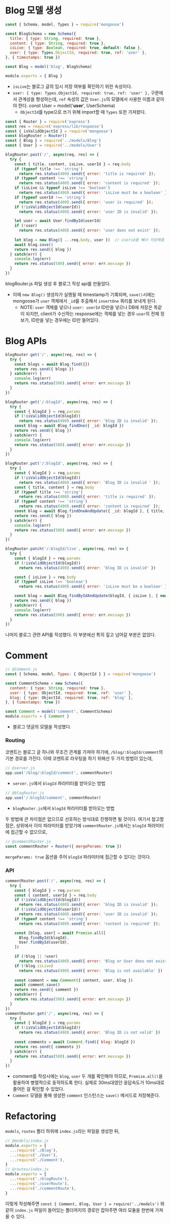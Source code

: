 # Blog 모델 생성

```js
const { Schema, model, Types } = require('mongoose')

const BlogSchema = new Schema({
  title: { type: String, required: true },
  content: { type: String, required: true },
  isLive: { type: Boolean, required: true, default: false },
  user: { type: Types.ObjectId, required: true, ref: 'user' },
}, { timestamps: true })

const Blog = model('blog', BlogSchema)

module.exports = { Blog }
```

- `isLive`는 블로그 글의 임시 저장 여부를 확인하기 위한 속성이다.
- `user: { type: Types.ObjectId, required: true, ref: 'user' },` 구문에서 관계성을 형성하는데, `ref` 속성의 값은 `User.js`의 모델에서 사용한 이름과 같아야 한다. const User = model('**user**', UserSchema)
  - `ObjectId`를 type으로 쓰기 위해 import할 때 `Types`  또한 가져왔다.



```js
const { Router } = require('express')
const res = require('express/lib/response')
const { isValidObjectId } = require('mongoose')
const blogRouter = Router()
const { Blog } = require('../models/Blog')
const { User } = require('../models/User')

blogRouter.post('/', async(req, res) => {
  try {
    const { title, content, isLive, userId } = req.body
    if (typeof title !== 'string') 
      return res.status(400).send({ error: 'title is required' });
    if (typeof content !== 'string') 
      return res.status(400).send({ error: 'content is required' });
    if (isLive && typeof isLive !== 'boolean') 
      return res.status(400).send({ error: 'isLive must be a boolean' });
    if (typeof userId !== 'string') 
      return res.status(400).send({ error: 'user is required' });
    if (!isValidObjectId(userId)) 
      return res.status(400).send({ error: 'user ID is invalid' });

    let user = await User.findById(userId)
    if (!user) 
      return res.status(400).send({ error: 'user does not exist' });
    
    let blog = new Blog({ ...req.body, user })  // userid를 빼서 저장해줌
    await blog.save()
    return res.send({ blog })
  } catch(err) {
    console.log(err)
    return res.status(500).send({ error: err.message })
  }
})
```

blogRouter.js 파일 생성 후 블로그 작성 api를 만들었다.

- 이때 `new Blog()` 생성자가 실행될 때 timestamp가 기록되며, `save()`시에는 mongoose가 `user` 객체에서 `_id`를 추출해서 `insertOne` 쿼리를 보내게 된다.
  - NOTE:  `user` 객체를 넣으나 `user: userId` ID만을 넣으나 DB에 저장은 똑같이 되지만, client가 수신하는 response에는 객체를 넣는 경우 `user`의 전체 정보가, ID만을 넣는 경우에는 ID만 들어있다.



# Blog APIs

```js
blogRouter.get('/', async(req, res) => {
  try {
    const blogs = await Blog.find({})
    return res.send({ blogs })
  } catch(err) {
    console.log(err)
    return res.status(500).send({ error: err.message })
  }
})

blogRouter.get('/:blogId', async(req, res) => {
  try {
    const { blogId } = req.params
    if (!isValidObjectId(blogId))
      return res.status(400).send({ error: 'blog ID is invalid' });
    const blog = await Blog.findOne({ _id: blogId })
    return res.send({ blog })
  } catch(err) {
    console.log(err)
    return res.status(500).send({ error: err.message })
  }
})

blogRouter.put('/:blogId', async(req, res) => {
  try {
    const { blogId } = req.params
    if (!isValidObjectId(blogId))
      return res.status(400).send({ error: 'Blog ID is invalid ' });
    const { title, content } = req.body
    if (typeof title !== 'string') 
      return res.status(400).send({ error: 'title is required' });
    if (typeof content !== 'string') 
      return res.status(400).send({ error: 'content is required' });
    const blog = await Blog.findOneAndUpdate({ _id: blogId }, { title, content }, { new: true })
    return res.send({ blog })
  } catch(err) {
    console.log(err)
    return res.status(500).send({ error: err.message })
  }
})

blogRouter.patch('/:blogId/live', async(req, res) => {
  try {
    const { blogId } = req.params
    if (!isValidObjectId(blogId))
      return res.status(400).send({ error: 'blog ID is invalid' })

    const { isLive } = req.body
    if (typeof isLive !== 'boolean')
      return res.status(400).send({ error: 'isLive must be a boolean' })

    const blog = await Blog.findByIdAndUpdate(blogId, { isLive }, { new: true })
    return res.send({ blog })
  } catch(err) {
    console.log(err)
    return res.status(500).send({ error: err.message })
  }
})
```

나머지 블로그 관련 API를 작성했다. 이 부분에선 특히 짚고 넘어갈 부분은 없었다.



# Comment

```js
// @Comment.js
const { Schema, model, Types: { ObjectId } } = require('mongoose')

const CommentSchema = new Schema({
  content: { type: String, required: true },
  user: { type: ObjectId, required: true, ref: 'user' },
  blog: { type: ObjectId, required: true, ref: 'blog' },
}, { timestamps: true })

const Comment = model('comment', CommentSchema)
module.exports = { Comment }
```

- 블로그 댓글의 모델을 작성했다.



### Routing

코멘트는 블로그 글 하나와 무조건 관계를 가져야 하기에, `/blog/:blogId/comment`의 기본 경로를 가진다. 이때 코멘트로 라우팅을 하기 위해선 두 가지 방법이 있는데,

```js
// @server.js
app.use('/blog/:blogId/comment', commentRouter)
```

-  `server.js`에서 `blogId` 파라미터를 받아오는 방법

```js
// @blogRouter.js
app.use('/:blogId/comment', commentRouter)
```

- `blogRouter.js`에서 `blogId` 파라미터를 받아오는 방법

두 방법에 큰 차이점은 없으므로 선호하는 방식대로 진행하면 될 것이다. 여기서 참고할 점은, 상위에서 이미 파라미터를 받았기에 `commentRouter.js`에서는 `blogId` 파라미터에 접근할 수 없으므로,

```js
// @commentRouter.js
const commentRouter = Router({ mergeParams: true })
```

`mergeParams: true` 옵션을 주어 `blogId` 파라미터에 접근할 수 있다는 것이다.



###  API

```js
commentRouter.post('/', async(req, res) => {
  try {
    const { blogId } = req.params
    const { content, userId } = req.body
    if (!isValidObjectId(blogId))
      return res.status(400).send({ error: 'blog ID is invalid' });
    if (!isValidObjectId(userId))
      return res.status(400).send({ error: 'user ID is invalid' });
    if (typeof content !== 'string')
      return res.status(400).send({ error: 'content is required' });

    const [blog, user] = await Promise.all([
      Blog.findById(blogId),
      User.findById(userId),
    ])

    if (!blog || !user)
      return res.status(400).send({ error: 'Blog or User does not exist' })
    if (!blog.isLive)
      return res.status(400).send({ error: 'Blog is not available' })
    
    const comment = new Comment({ content, user, blog })
    await comment.save()
    return res.send({ comment })
  } catch(err) {
    return res.status(500).send({ error: err.message })
  }
})
commentRouter.get('/', async(req, res) => {
  try {
    const { blogId } = req.params
    if (!isValidObjectId(blogId))
      return res.status(400).send({ error: 'Blog ID is not valid' })
    
    const comments = await Comment.find({ blog: blogId })
    return res.send({ comments })
  } catch(err) {
    return res.status(500).send({ error: err.message })
  }
})
```

- comment를 작성시에는 `blog`, `user` 두 개를 확인해야 하므로, `Promise.all()`을 활용하여 병렬적으로 동작하도록 한다. 실제로 30ms대였던 응답속도가 10ms대로 줄어든 걸 확인할 수 있었다.
- `Comment` 모델을 통해 생성한 `comment` 인스턴스는 `save()` 메서드로 저장해준다.



# Refactoring

`models`, `routes` 폴더 하위에 `index.js`라는 파일을 생성한 뒤,

```js
// @models/index.js
module.exports = {
  ...require('./Blog'),
  ...require('./User'),
  ...require('./Comment'),
}
// @routes/index.js
module.exports = {
  ...require('./blogRoute'),
  ...require('./userRoute'),
  ...require('./commentRoute'),
}
```

이렇게 작성해주면 `const { Comment, Blog, User } = require('../models')` 와 같이 `index.js` 파일이 들어있는 폴더까지의 경로만 잡아주면 여러 모듈을 한번에 가져올 수 있다.
